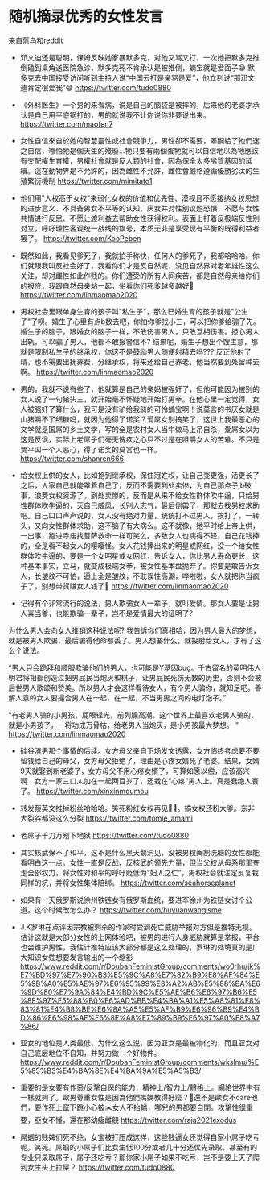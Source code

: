 随机摘录优秀的女性发言
==

来自蓝鸟和reddit

- 邓文迪还是聪明，保姆反映她家暴默多克，对他又骂又打，一次她把默多克推倒磕到桌角送医院急诊，默多克死不肯承认是被推倒，蝻宝就是爱面子😅 默多克去中国接受访问听到主持人说“中国云打是亲骂是爱”，他立刻说“那邓文迪肯定很爱我”😅
https://twitter.com/tudo0880

- 《外科医生》一个男的来看病，说是自己的脑袋是被摔的，后来他的老婆才承认是自己用平底锅打的，男的就说我不让你说你非要说出来。
https://twitter.com/maofen7

- 女性自信來自於她的智慧靈性或社會競爭力，男性卻不需要，睪酮給了牠們迷之自信，哪怕牠是個天生的殘廢…牠只要有兩個蛋牠就可以自信地以為牠應該有交配權生育權，男權社會就是反人類的社會，因為保全太多劣質基因的延續。這在動物界是不允許的，因為雌性不允許，雌性會嚴格遵循優勝劣汰的生殖繁衍機制
https://twitter.com/mimitato1

- 他们用"人权高于女权"来弱化女权的价值和优先性、漠视且不愿接纳女权思想的进步意义、不具备男女不平等的认知、厌女并对性别议题恐惧、不愿与女性共情进行反思、不愿让渡利益去帮助女性获得权利。表面上打着反极端反性别对立，呼吁理性客观统一战线的旗号，本质无非是享受现有平衡的既得利益者罢了。
https://twitter.com/KooPeben

- 既然如此，我看见爹死了，我就拍手称快，任何人的爹死了，我都哈哈哈。你们就跟我叫反社会好了，我看你们才是反自然呢，没见自然界对老年雄性这么关注，却对雌性如此作贱的。你们遭受的所有人间疾苦，都是自然母亲给你们的报应，我跟自然母亲站一起，坐看你们死爹越多越好🤣
https://twitter.com/linmaomao2020

- 男权社会里跟单身生育的孩子叫"私生子"，那么已婚生育的孩子就是"公生子"了呗。婚生子心里有点b数去吧，你怕你爹找小三，可以把你爹给骟了先。婚生子的脑子，跟婚女的脑子一样，不敢伤害男人，只敢互相伤害。担心男人出轨，可以骟了男人，他都不敢报警信不? 结果呢，婚生子想出个馊主意，那就是限制私生子的继承权，你这不是鼓励男人随便射精去吗??? 反正他射了精，也不需要出抚养费，分继承权，将来还给自己养老，他当然要到处留种去啊。
https://twitter.com/linmaomao2020

- 男的，我就不说有些了，他就算是自己的亲妈被强奸了，但他可能因为被别的女人说了一句猪头三，就开始毫不怀疑地开始打男拳。在他心里一定觉得，女人被强奸了算什么，我可是没有驴给我骑的可怜蝻宝啊！说莫言的书厌女就是山猪嚼不了细糠吗，就因为他得了诺奖？爱屌女别搞笑了，这世上我最恶心的文学就是国屌的乡土文学，写的全是农村女人当牛做马上吊自杀，爱屌女以为这是反讽，实际上老屌子们毫无愧疚之心只不过是在咀嚼女人的苦难。不只是贾平凹一个人恶心，得了诺奖的莫言也一样。
https://twitter.com/shanren666

- 给女权上供的女人，比如抢到继承权，保住冠姓权，让自己变更强，活更长了之后，人家自己就能罩着自己了，反而不需要到处卖惨，为自己那点子jb破事，浪费女权资源了。到处卖惨的，反而是从来不给女性群体吹牛逼，只给男性群体吹牛逼的，灭自己威风，长别人志气，最后倒霉了，那就去找男权求助吧。自己口口声声说的，女人没有绝对力量，统统打不过男人，挨打了，一转头，又向女性群体求助，这不脑子有大病么。这不就像，她平时给上帝上供，一出事，跑进寺庙找菩萨救命一样可笑么。多数女人也病得不轻，自己花钱捧的，全是看不起女人的嘤嘤怪。女人花钱捧出来的明星或网红，没一个给女性群体吹牛逼的，要是一个女明星或女网红，告诉女人，你比男人寿命更长，这种基本事实，立马，就变成极端女拳，被女性基本盘抛弃了。你要是敢告诉女人，长皱纹不可怕，逼上全是皱纹，不耽误性高潮，哗啦啦，女人就把你当疯子了，别想带货赚女人钱了🤣
https://twitter.com/linmaomao2020

- 记得有个非常流行的说法，男人欺骗女人一辈子，就叫爱情。那女人要是让男人喜当爹，也能欺骗一辈子，岂不是爱情最大的证明了?

为什么男人会向女人推销这种说法呢? 我告诉你们真相哈，因为男人最大的梦想，就是被男人欺骗，最后骗得他命都丢了。男人想要什么，就投射给女人，才有了这么个说法。 

“男人只会跪拜和顺服欺骗他们的男人，也可能是Y基因bug。千古留名的英明伟人明君将相都创造过把男屁民当炮灰和棋子，让男屁民死伤无数的历史，否则不会被后世男人歌颂和赞美。所以男人才会这样看待女人，有个男人骗你，就知足吧。善解人意的女人要撮合男人在一起，在一起，不当男男之间的电灯泡子。”

“有老男人骗的小男孩，屁眼锃光，前列腺高潮。这个世界上最喜欢老男人骗的，就是小男孩了，一将功成万骨枯，给老男人当炮灰，是小男孩最大梦想。 ”
https://twitter.com/linmaomao2020

- 硅谷渣男那个事情的后续。女方母父亲自下场发文透露，女方临终考虑要不要留钱给自己的母父，女方母父拒绝了，理由是心疼女婿死了老婆。结果，女婿9天就娶到新老婆了，女方母父不用心疼女婿了，可算如愿以偿，应该高兴啊！女方一家三口人加在一起两百岁了，还栽在“心疼”男人上。真是蠢绝人寰了。
https://twitter.com/xinxinmoumou

- 转发蔡英文推掉粉丝哈哈哈。笑死粉红女权再见👋🏻。搞女权还粉大爹。东非大裂谷都没这么分裂
https://twitter.com/tomie_amami

- 老屌子千刀万剐下地狱
https://twitter.com/tudo0880

- 其实核武保不了和平，这不是什么黑天鹅洞见，没被男权阉割洗脑的女性都能看明白这一点。女性一直是反战、反核武的领先力量，但当父权从母系那里夺走全部权力，将女性对和平的呼吁贬低为“妇人之仁”，男权社会就注定反复栽同样的坑，并将女性集体陪绑。
https://twitter.com/seahorseplanet

- 如果有一天俄罗斯说徐州铁链女有俄罗斯血统，要进军徐州为铁链女讨个公道。这个时候改怎么办？
https://twitter.com/huyuanwangisme

- J.K罗琳在点评因宗教被刺杀的作家时受到死亡威胁举报对方但是推特无视。估计这就是大部分女性的上网体验吧，被男的进行人身威胁就算是举报，平台也会维护男性，我估计推特应该大部分都是这么处理的，罗琳的处境真的是广大知识女性想要发言输出的一个缩影
https://www.reddit.com/r/DoubanFeministGroup/comments/wo0rhu/jk%E7%BD%97%E7%90%B3%E5%9C%A8%E7%82%B9%E8%AF%84%E5%9B%A0%E5%AE%97%E6%95%99%E8%A2%AB%E5%88%BA%E6%9D%80%E7%9A%84%E4%BD%9C%E5%AE%B6%E6%97%B6%E5%8F%97%E5%88%B0%E6%AD%BB%E4%BA%A1%E5%A8%81%E8%83%81%E4%B8%BE%E6%8A%A5%E5%AF%B9%E6%96%B9%E4%BD%86%E6%98%AF%E6%8E%A8%E7%89%B9%E6%97%A0%E8%A7%86/

- 亚女的地位是人类最低，为什么这么说，因为亚女是最被物化的，而且亚女对自己底层地位不自知，并努力做一个好物件。
https://www.reddit.com/r/DoubanFeministGroup/comments/wkslmu/%E5%85%B3%E4%BA%8E%E4%BA%9A%E5%A5%B3/

- 重要的是女要有作惡/反擊自保的能力，精神上/智力上/體格上。網絡世界中有一樣就夠了。歐男尊重女性是因為他們媽媽教得好麼？🤣還不是歐女不care他們，要作死上竄下跳小心被✂️女人不抬轎，哪兒的男都要自閉。攻擊性很重要，亞女不懂，還在那幼瘦雌競
https://twitter.com/raja2021exodus

- 屌蝈的贱婢们死不绝，女宝被打压成这样，这些贱逼女还觉得自家小屌子吃亏呢。笑死。屌蝈的小屌子们比女生低100分或者几十分还优先录取，甚至有的专业只录取屌子，屌子还吃亏？那你家小屌子如果不吃亏，岂不是要上天了爬到女生头上拉屎？
https://twitter.com/tudo0880
